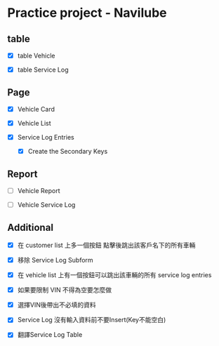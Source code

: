 # Practice project - Navilube

## table

- [x] table Vehicle

- [x] table Service Log

## Page

- [X] Vehicle Card

- [x] Vehicle List

- [x] Service Log Entries
  - [x] Create the Secondary Keys

## Report

- [ ] Vehicle Report

- [ ] Vehicle Service Log

## Additional

- [x] 在 customer list 上多一個按鈕 點擊後跳出該客戶名下的所有車輛

- [x] 移除 Service Log Subform

- [x] 在 vehicle list 上有一個按鈕可以跳出該車輛的所有 service log entries

- [x] 如果要限制 VIN 不得為空要怎麼做

- [x] 選擇VIN後帶出不必填的資料

- [x] Service Log 沒有輸入資料前不要Insert(Key不能空白)

- [x] 翻譯Service Log Table
